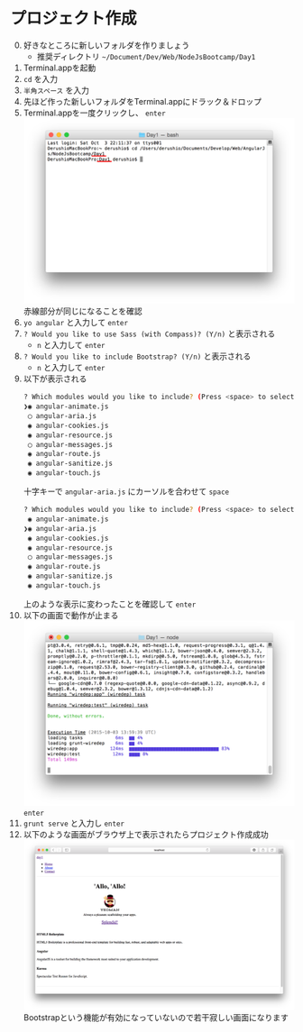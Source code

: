 # プロジェクト作成

0. 好きなところに新しいフォルダを作りましょう
	* 推奨ディレクトリ `~/Document/Dev/Web/NodeJsBootcamp/Day1`
0. Terminal.appを起動
0. `cd` を入力
0. `半角スペース` を入力
0. 先ほど作った新しいフォルダをTerminal.appにドラック＆ドロップ
0. Terminal.appを一度クリックし、 `enter`
	![cd_project_dir](../../Image/cd_project_dir.png)
	赤線部分が同じになることを確認
0. `yo angular` と入力して `enter`
0. `? Would you like to use Sass (with Compass)? (Y/n)` と表示される
	* `n` と入力して `enter`
0. `? Would you like to include Bootstrap? (Y/n)` と表示される
	* `n` と入力して `enter`
0. 以下が表示される
	```bash
	? Which modules would you like to include? (Press <space> to select)
	❯◉ angular-animate.js
	 ◯ angular-aria.js
	 ◉ angular-cookies.js
	 ◉ angular-resource.js
	 ◯ angular-messages.js
	 ◉ angular-route.js
	 ◉ angular-sanitize.js
	 ◉ angular-touch.js
	```
	十字キーで `angular-aria.js` にカーソルを合わせて `space`  
	```bash
	? Which modules would you like to include? (Press <space> to select)
	 ◉ angular-animate.js
	❯◉ angular-aria.js
	 ◉ angular-cookies.js
	 ◉ angular-resource.js
	 ◯ angular-messages.js
	 ◉ angular-route.js
	 ◉ angular-sanitize.js
	 ◉ angular-touch.js
	```
	上のような表示に変わったことを確認して `enter`
0. 以下の画面で動作が止まる
	![yo_angular_freeze](../../Image/yo_angular_freeze.png)
	`enter`
0. `grunt serve` と入力し `enter`
0. 以下のような画面がブラウザ上で表示されたらプロジェクト作成成功
	![yoeman_created](../../Image/yoeman_created.png)
	Bootstrapという機能が有効になっていないので若干寂しい画面になります
